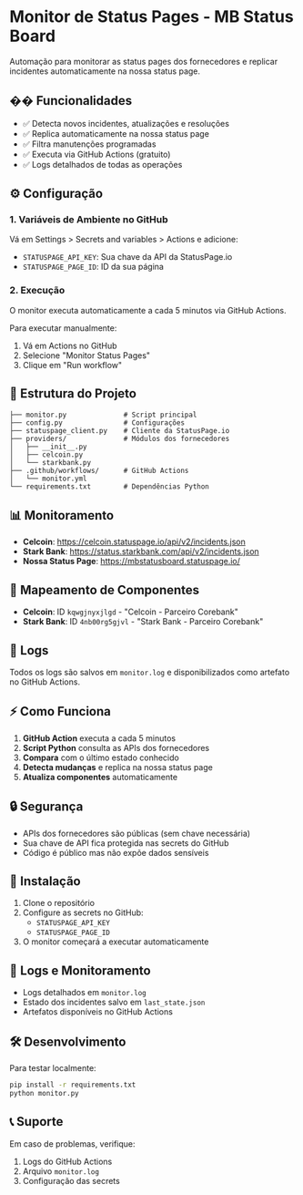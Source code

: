 # Monitor de Status Pages - MB Status Board

Automação para monitorar as status pages dos fornecedores e replicar incidentes automaticamente na nossa status page.

## �� Funcionalidades

- ✅ Detecta novos incidentes, atualizações e resoluções
- ✅ Replica automaticamente na nossa status page
- ✅ Filtra manutenções programadas
- ✅ Executa via GitHub Actions (gratuito)
- ✅ Logs detalhados de todas as operações

## ⚙️ Configuração

### 1. Variáveis de Ambiente no GitHub

Vá em Settings > Secrets and variables > Actions e adicione:

- `STATUSPAGE_API_KEY`: Sua chave da API da StatusPage.io
- `STATUSPAGE_PAGE_ID`: ID da sua página 

### 2. Execução

O monitor executa automaticamente a cada 5 minutos via GitHub Actions.

Para executar manualmente:
1. Vá em Actions no GitHub
2. Selecione "Monitor Status Pages"
3. Clique em "Run workflow"

## 🔧 Estrutura do Projeto

```
├── monitor.py              # Script principal
├── config.py               # Configurações
├── statuspage_client.py    # Cliente da StatusPage.io
├── providers/              # Módulos dos fornecedores
│   ├── __init__.py
│   ├── celcoin.py
│   └── starkbank.py
├── .github/workflows/      # GitHub Actions
│   └── monitor.yml
└── requirements.txt        # Dependências Python
```

## 📊 Monitoramento

- **Celcoin**: https://celcoin.statuspage.io/api/v2/incidents.json
- **Stark Bank**: https://status.starkbank.com/api/v2/incidents.json
- **Nossa Status Page**: https://mbstatusboard.statuspage.io/

## 🎯 Mapeamento de Componentes

- **Celcoin**: ID `kqwgjnyxjlgd` - "Celcoin - Parceiro Corebank"
- **Stark Bank**: ID `4nb00rg5gjvl` - "Stark Bank - Parceiro Corebank"

## 🚨 Logs

Todos os logs são salvos em `monitor.log` e disponibilizados como artefato no GitHub Actions.

## ⚡ Como Funciona

1. **GitHub Action** executa a cada 5 minutos
2. **Script Python** consulta as APIs dos fornecedores
3. **Compara** com o último estado conhecido
4. **Detecta mudanças** e replica na nossa status page
5. **Atualiza componentes** automaticamente

## 🔒 Segurança

- APIs dos fornecedores são públicas (sem chave necessária)
- Sua chave de API fica protegida nas secrets do GitHub
- Código é público mas não expõe dados sensíveis

## 🚀 Instalação

1. Clone o repositório
2. Configure as secrets no GitHub:
   - `STATUSPAGE_API_KEY`
   - `STATUSPAGE_PAGE_ID`
3. O monitor começará a executar automaticamente

## 📝 Logs e Monitoramento

- Logs detalhados em `monitor.log`
- Estado dos incidentes salvo em `last_state.json`
- Artefatos disponíveis no GitHub Actions

## 🛠️ Desenvolvimento

Para testar localmente:

```bash
pip install -r requirements.txt
python monitor.py
```

## 📞 Suporte

Em caso de problemas, verifique:
1. Logs do GitHub Actions
2. Arquivo `monitor.log`
3. Configuração das secrets
